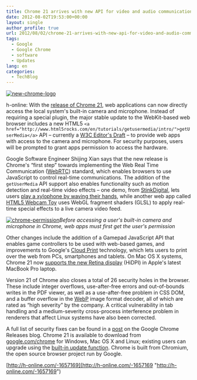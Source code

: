 ```yaml
---
title: Chrome 21 arrives with new API for video and audio communication
date: 2012-08-02T19:53:00+00:00
layout: single
author_profile: true
url: 2012/08/02/chrome-21-arrives-with-new-api-for-video-and-audio-communication/
tags:
  - Google
  - Google Chrome
  - software
  - Updates
lang: en
categories: 
  - TechBlog
---
```

[![new-chrome-logo](http://lh6.ggpht.com/-2EmMc9Ve3t4/UBrTZNd7lgI/AAAAAAAAGx4/Vu4J4XG059g/new-chrome-logo_thumb.png?imgmax=800 "new-chrome-logo")](http://lh5.ggpht.com/-2E06ei7wjEo/UBrTXKPuvtI/AAAAAAAAGxw/qomp-xpQ_pM/s1600-h/new-chrome-logo%25255B2%25255D.png)

h-online: With the [release of Chrome 21](http://chrome.blogspot.com/2012/07/new-senses-for-web.html), web applications can now directly access the local system's built-in camera and microphone. Instead of requiring a special plugin, the major stable update to the WebKit-based web browser includes a new HTML5 `<a href="http://www.html5rocks.com/en/tutorials/getusermedia/intro/">getUserMedia</a>` API – currently a [W3C Editor's Draft](http://dev.w3.org/2011/webrtc/editor/getusermedia.html) – to provide web apps with access to the camera and microphone. For security purposes, users will be prompted to grant apps permission to access the hardware. 

Google Software Engineer Shijing Xian says that the new release is Chrome's “first step” towards implementing the Web Real Time Communication ([WebRTC](http://www.webrtc.org/)) standard, which enables browsers to use JavaScript to control real-time communications. The addition of the `getUserMedia` API support also enables functionality such as motion detection and real-time video effects – one demo, from [StinkDigital](http://www.stinkdigital.com/), lets users [play a xylophone by waving their hands](http://www.soundstep.com/blog/experiments/jsdetection/), while another web app called [HTML5 Webcam Toy](http://neave.com/webcam/html5/) uses WebGL fragment shaders (GLSL) to apply real-time special effects to a live camera video feed. 

[![chrome-permission](http://lh5.ggpht.com/-h1HRueuHJSE/UBrTlbTJEMI/AAAAAAAAGyI/rLoldbBZ3sM/chrome-permission_thumb%25255B2%25255D.jpg?imgmax=800 "chrome-permission")](http://lh6.ggpht.com/-9KBypd1Bgu0/UBrTd0a0IeI/AAAAAAAAGyA/0NBiLUON_4g/s1600-h/chrome-permission%25255B2%25255D.jpg)_Before accessing a user's built-in camera and microphone in Chrome, web apps must first get the user's permission_

Other changes include the addition of a Gamepad JavaScript API that enables game controllers to be used with web-based games, and improvements to Google's [Cloud Print](http://www.google.com/cloudprint/learn/) technology, which lets users to print over the web from PCs, smartphones and tablets. On Mac OS X systems, Chrome 21 now [supports the new Retina display](http://chrome.blogspot.com/2012/06/chrome-and-new-shiny.html) (HiDPI) in Apple's latest MacBook Pro laptop. 

Version 21 of Chrome also closes a total of 26 security holes in the browser. These include integer overflows, use-after-free errors and out-of-bounds writes in the PDF viewer, as well as a use-after-free problem in CSS DOM, and a buffer overflow in the [WebP](https://developers.google.com/speed/webp/) image format decoder, all of which are rated as “high severity” by the company. A critical vulnerability in tab handling and a medium-severity cross-process interference problem in renderers that affect Linux systems have also been corrected. 

A full list of security fixes can be found in a [post](http://googlechromereleases.blogspot.com/2012/07/stable-channel-release.html) on the Google Chrome Releases blog. Chrome 21 is available to download from [google.com/chrome](http://www.google.com/chrome) for Windows, Mac OS X and Linux; existing users can upgrade using the [built-in update function](http://support.google.com/chrome/bin/answer.py?hl=en&answer=95414). Chrome is built from Chromium, the open source browser project run by Google. 

[http://h-online.com/-1657169](http://h-online.com/-1657169 "http://h-online.com/-1657169")